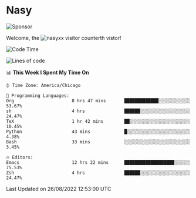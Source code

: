 # Nasy

<!--
<p align="center">
<img height="200" src="https://github-readme-stats.vercel.app/api?username=nasyxx&count_private=true&show_icons=true&theme=dracula&include_all_commits=true"/>
<img height="200" src="https://github-readme-stats.vercel.app/api/top-langs/?username=nasyxx&theme=dracula&hide=html,jupyter+notebook&count_private=true&show_icons=true"/>
</p>

  
----------------
-->

![Sponsor](https://img.shields.io/static/v1.svg?label=Sponsor&message=%E2%9D%A4&logo=GitHub&style=flat&color=pink)
 
Welcome, the ![nasyxx visitor counter](https://count.getloli.com/get/@nasyxx?theme=rule34)th vistor!
 
<!--START_SECTION:waka-->
![Code Time](http://img.shields.io/badge/Code%20Time-2%2C578%20hrs%207%20mins-blue)

![Lines of code](https://img.shields.io/badge/From%20Hello%20World%20I%27ve%20Written-5%20Million%20lines%20of%20code-blue)

📊 **This Week I Spent My Time On** 

```text
⌚︎ Time Zone: America/Chicago

💬 Programming Languages: 
Org                      8 hrs 47 mins       █████████████░░░░░░░░░░░░   53.67% 
sh                       4 hrs               ██████░░░░░░░░░░░░░░░░░░░   24.47% 
TeX                      1 hr 42 mins        ██░░░░░░░░░░░░░░░░░░░░░░░   10.45% 
Python                   43 mins             █░░░░░░░░░░░░░░░░░░░░░░░░   4.38% 
Bash                     33 mins             ░░░░░░░░░░░░░░░░░░░░░░░░░   3.45%

🔥 Editors: 
Emacs                    12 hrs 22 mins      ███████████████████░░░░░░   75.53% 
Zsh                      4 hrs               ██████░░░░░░░░░░░░░░░░░░░   24.47%

```


 Last Updated on 26/08/2022 12:53:00 UTC
<!--END_SECTION:waka-->

<!-- ![visitors](https://visitor-badge.laobi.icu/badge?page_id=nasyxx.nasyxx) -->
